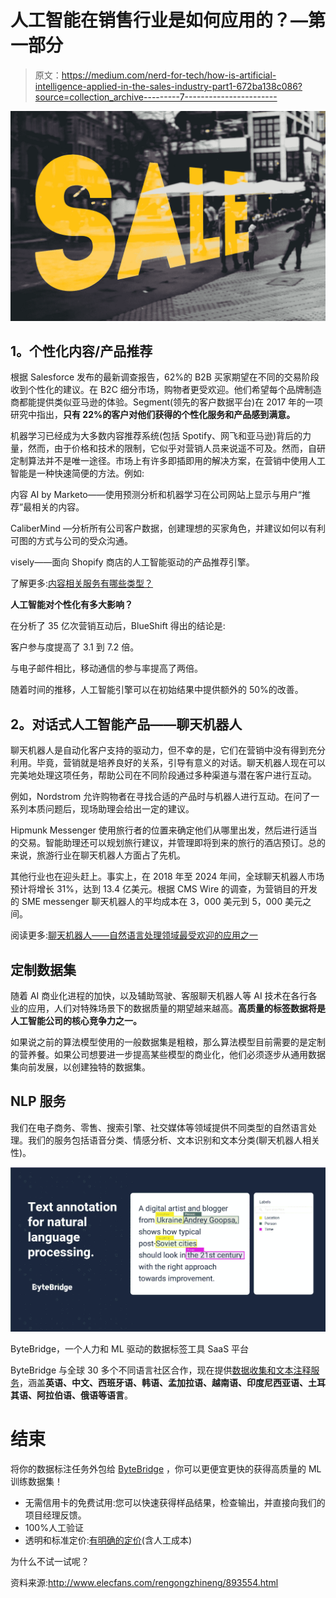 # 人工智能在销售行业是如何应用的？—第一部分

> 原文：<https://medium.com/nerd-for-tech/how-is-artificial-intelligence-applied-in-the-sales-industry-part1-672ba138c086?source=collection_archive---------7----------------------->

![](img/75331d6e0a9a4a8d369b4bc7ef3d7831.png)

## **1。个性化内容/产品推荐**

根据 Salesforce 发布的最新调查报告，62%的 B2B 买家期望在不同的交易阶段收到个性化的建议。在 B2C 细分市场，购物者更受欢迎。他们希望每个品牌制造商都能提供类似亚马逊的体验。Segment(领先的客户数据平台)在 2017 年的一项研究中指出，**只有 22%的客户对他们获得的个性化服务和产品感到满意。**

机器学习已经成为大多数内容推荐系统(包括 Spotify、网飞和亚马逊)背后的力量，然而，由于价格和技术的限制，它似乎对营销人员来说遥不可及。然而，自研定制算法并不是唯一途径。市场上有许多即插即用的解决方案，在营销中使用人工智能是一种快速简便的方法。例如:

内容 AI by Marketo——使用预测分析和机器学习在公司网站上显示与用户“推荐”最相关的内容。

CaliberMind —分析所有公司客户数据，创建理想的买家角色，并建议如何以有利可图的方式与公司的受众沟通。

visely——面向 Shopify 商店的人工智能驱动的产品推荐引擎。

了解更多:[内容相关服务有哪些类型？](http://tinyurl.com/8v6mvwdo)

**人工智能对个性化有多大影响？**

在分析了 35 亿次营销互动后，BlueShift 得出的结论是:

客户参与度提高了 3.1 到 7.2 倍。

与电子邮件相比，移动通信的参与率提高了两倍。

随着时间的推移，人工智能引擎可以在初始结果中提供额外的 50%的改善。

## **2。对话式人工智能产品——聊天机器人**

聊天机器人是自动化客户支持的驱动力，但不幸的是，它们在营销中没有得到充分利用。毕竟，营销就是培养良好的关系，引导有意义的对话。聊天机器人现在可以完美地处理这项任务，帮助公司在不同阶段通过多种渠道与潜在客户进行互动。

例如，Nordstrom 允许购物者在寻找合适的产品时与机器人进行互动。在问了一系列本质问题后，现场助理会给出一定的建议。

Hipmunk Messenger 使用旅行者的位置来确定他们从哪里出发，然后进行适当的交易。智能助理还可以规划旅行建议，并管理即将到来的旅行的酒店预订。总的来说，旅游行业在聊天机器人方面占了先机。

其他行业也在迎头赶上。事实上，在 2018 年至 2024 年间，全球聊天机器人市场预计将增长 31%，达到 13.4 亿美元。根据 CMS Wire 的调查，为营销目的开发的 SME messenger 聊天机器人的平均成本在 3，000 美元到 5，000 美元之间。

阅读更多:[聊天机器人——自然语言处理领域最受欢迎的应用之一](https://tinyurl.com/yf7ehzty)

## 定制数据集

随着 AI 商业化进程的加快，以及辅助驾驶、客服聊天机器人等 AI 技术在各行各业的应用，人们对特殊场景下的数据质量的期望越来越高。**高质量的标签数据将是人工智能公司的核心竞争力之一。**

如果说之前的算法模型使用的一般数据集是粗粮，那么算法模型目前需要的是定制的营养餐。如果公司想要进一步提高某些模型的商业化，他们必须逐步从通用数据集向前发展，以创建独特的数据集。

## NLP 服务

我们在电子商务、零售、搜索引擎、社交媒体等领域提供不同类型的自然语言处理。我们的服务包括语音分类、情感分析、文本识别和文本分类(聊天机器人相关性)。

![](img/9156368b19c95bb7e4fe0e631175c922.png)

ByteBridge，一个人力和 ML 驱动的数据标签工具 SaaS 平台

ByteBridge 与全球 30 多个不同语言社区合作，现在提供[数据收集和文本注释服务](https://tinyurl.com/4hvj8py3)，涵盖**英语、中文、西班牙语、韩语、孟加拉语、越南语、印度尼西亚语、土耳其语、阿拉伯语、俄语等语言**。

# 结束

将你的数据标注任务外包给 [ByteBridge](https://tinyurl.com/4hvj8py3) ，你可以更便宜更快的获得高质量的 ML 训练数据集！

*   无需信用卡的免费试用:您可以快速获得样品结果，检查输出，并直接向我们的项目经理反馈。
*   100%人工验证
*   透明和标准定价:[有明确的定价](https://www.bytebridge.io/#/?module=price)(含人工成本)

为什么不试一试呢？

资料来源:http://www.elecfans.com/rengongzhineng/893554.html